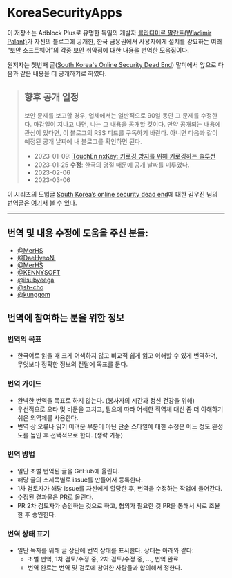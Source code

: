 # KoreaSecurityApps

이 저장소는 Adblock Plus로 유명한 독일의 개발자 [블라디미르 팔란트(Wladimir Palant)](https://palant.info/about/)가 자신의 블로그에 공개한, 한국 금융권에서 사용자에게 설치를 강요하는 여러 “보안 소프트웨어”의 각종 보안 취약점에 대한 내용을 번역한 모음집이다.

원저자는 첫번째 글([South Korea's Online Security Dead End](https://palant.info/2023/01/02/south-koreas-online-security-dead-end/)) 말미에서 앞으로 다음과 같은 내용을 더 공개하기로 하였다.

> ## 향후 공개 일정
>
> 보안 문제를 보고할 경우, 업체에서는 일반적으로 90일 동안 그 문제를 수정한다. 마감일이 지나고 나면, 나는 그 내용을 공개할 것이다. 만약 공개되는 내용에 관심이 있다면, 이 블로그의 RSS 피드를 구독하기 바란다. 아니면 다음과 같이 예정된 공개 날짜에 내 블로그를 확인하면 된다.
>
> - 2023-01-09: [TouchEn nxKey: 키로깅 방지를 위해 키로깅하는 솔루션](https://github.com/alanleedev/KoreaSecurityApps/blob/main/01_touchen_nxkey.md)
> - 2023-01-25 **수정**: 한국의 명절 때문에 공개 날짜를 미루었다.
> - 2023-02-06
> - 2023-03-06

이 시리즈의 도입글 [South Korea’s online security dead end](https://palant.info/2023/01/02/south-koreas-online-security-dead-end/)에 대한 김우진 님의 번역글은 [여기](https://www.woojinkim.org/wiki/spaces/me/pages/733085820)서 볼 수 있다.

---

## 번역 및 내용 수정에 도움을 주신 분들:

- [@MerHS](https://github.com/MerHS)
- [@DaeHyeoNi](https://github.com/DaeHyeoNi)
- [@MerHS](https://github.com/MerHS)
- [@KENNYSOFT](https://github.com/KENNYSOFT)
- [@ilsubyeega](https://github.com/ilsubyeega)
- [@sh-cho](https://github.com/sh-cho)
- [@kunggom](https://github.com/kunggom)

## 번역에 참여하는 분을 위한 정보

### 번역의 목표

- 한국어로 읽을 때 크게 어색하지 않고 비교적 쉽게 읽고 이해할 수 있게 번역하며, 무엇보다 정확한 정보의 전달에 목표를 둔다.

### 번역 가이드

- 완벽한 번역을 목표로 하지 않는다. (봉사자의 시간과 정신 건강을 위해)
- 우선적으로 오타 및 비문을 고치고, 필요에 따라 어색한 직역체 대신 좀 더 이해하기 쉬운 의역체를 사용한다.
- 번역 상 오류나 읽기 어려운 부분이 아닌 단순 스타일에 대한 수정은 어느 정도 완성도를 높인 후 선택적으로 한다. (생략 가능)

### 번역 방법

- 일단 초벌 번역된 글을 GitHub에 올린다.
- 해당 글의 소제목별로 issue를 만들어서 등록한다.
- 1차 검토자가 해당 issue를 자신에게 할당한 후, 번역을 수정하는 작업에 들어간다.
- 수정된 결과물은 PR로 올린다.
- PR 2차 검토자가 승인하는 것으로 하고, 협의가 필요한 것 PR을 통해서 서로 조율한 후 승인한다.

### 번역 상태 표기

- 일단 독자를 위해 글 상단에 번역 상태를 표시한다. 상태는 아래와 같다:
  - 초벌 번역, 1차 검토/수정 중, 2차 검토/수정 중, …, 번역 완료
  - 번역 완료는 번역 및 검토에 참여한 사람들과 합의해서 정한다.
